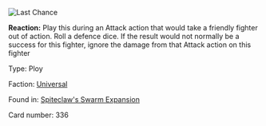 
![Last Chance](https://warhammerunderworlds.com/wp-content/uploads/sites/6/2018/02/336_ENG.png)

<b>Reaction:</b> Play this during an Attack action that would take a friendly fighter out of action. Roll a defence dice. If the result would not normally be a success for this fighter, ignore the damage from that Attack action on this fighter

Type: Ploy

Faction: [Universal](/factions/universal.md)

Found in: [Spiteclaw's Swarm Expansion](/locations/spiteclaws-swarm-expansion.md)

Card number: 336
